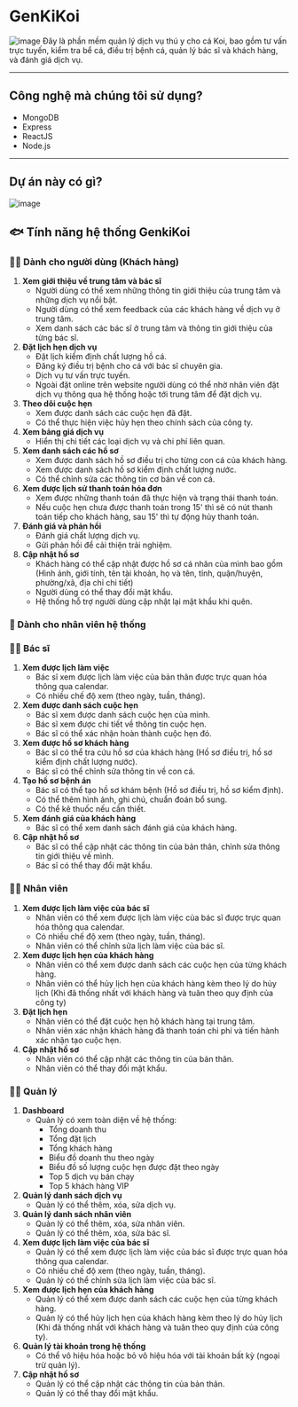 # GenKiKoi
![image](https://github.com/user-attachments/assets/4a848cf0-7e48-4eb6-8146-3a7475c217b9)
Đây là phần mềm quản lý dịch vụ thú y cho cá Koi, bao gồm tư vấn trực tuyến, kiểm tra bể cá, điều trị bệnh cá, quản lý bác sĩ và khách hàng, và đánh giá dịch vụ.

---
## Công nghệ mà chúng tôi sử dụng?
- MongoDB
- Express
- ReactJS
- Node.js

---
## Dự án này có gì?
![image](https://github.com/user-attachments/assets/0be921eb-6ff6-497f-b55e-8e16491a38d2)
## 🐟 Tính năng hệ thống GenkiKoi
### 🧑‍💻 Dành cho người dùng (Khách hàng)
1. **Xem giới thiệu về trung tâm và bác sĩ**
    - Người dùng có thể xem những thông tin giới thiệu của trung tâm và những dịch vụ nổi bật.
    - Người dùng có thể xem feedback của các khách hàng về dịch vụ ở trung tâm.
    - Xem danh sách các bác sĩ ở trung tâm và thông tin giới thiệu của từng bác sĩ.
2. **Đặt lịch hẹn dịch vụ**
    - Đặt lịch kiểm định chất lượng hồ cá.
    - Đăng ký điều trị bệnh cho cá với bác sĩ chuyên gia.
    - Dịch vụ tư vấn trực tuyến.
    - Ngoài đặt online trên website người dùng có thể nhờ nhân viên đặt dịch vụ thông qua hệ thống hoặc tới trung tâm để đặt dịch vụ.
3. **Theo dõi cuộc hẹn**
    - Xem được danh sách các cuộc hẹn đã đặt.
    - Có thể thực hiện việc hủy hẹn theo chính sách của công ty.
4. **Xem bảng giá dịch vụ**
    - Hiển thị chi tiết các loại dịch vụ và chi phí liên quan.
5. **Xem danh sách các hồ sơ**
    - Xem được danh sách hồ sơ điều trị cho từng con cá của khách hàng.
    - Xem được danh sách hồ sơ kiểm định chất lượng nước.
    - Có thể chỉnh sửa các thông tin cơ bản về con cá.
6. **Xem được lịch sử thanh toán hóa đơn**
    - Xem được những thanh toán đã thực hiện và trạng thái thanh toán.
    - Nếu cuộc hẹn chưa được thanh toán trong 15' thì sẽ có nút thanh toán tiếp cho khách hàng, sau 15' thì tự động hủy thanh toán.
8. **Đánh giá và phản hồi**
    - Đánh giá chất lượng dịch vụ.
    - Gửi phản hồi để cải thiện trải nghiệm.
9. **Cập nhật hồ sơ**
    - Khách hàng có thể cập nhật được hồ sơ cá nhân của mình bao gồm (Hình ảnh, giới tính, tên tài khoản, họ và tên, tỉnh, quận/huyện, phường/xã, địa chỉ chi tiết)
    - Người dùng có thể thay đổi mật khẩu.
    - Hệ thống hỗ trợ người dùng cập nhật lại mật khẩu khi quên.
### 🏥 Dành cho nhân viên hệ thống
### 👨‍⚕️ Bác sĩ
1. **Xem được lịch làm việc**
    - Bác sĩ xem được lịch làm việc của bản thân được trực quan hóa thông qua calendar.
    - Có nhiều chế độ xem (theo ngày, tuần, tháng).
2. **Xem được danh sách cuộc hẹn**
    - Bác sĩ xem được danh sách cuộc hẹn của mình.
    - Bác sĩ xem được chi tiết về thông tin cuộc hẹn.
    - Bác sĩ có thể xác nhận hoàn thành cuộc hẹn đó.
3. **Xem được hồ sơ khách hàng**
    - Bác sĩ có thể tra cứu hồ sơ của khách hàng (Hồ sơ điều trị, hồ sơ kiểm định chất lượng nước).
    - Bác sĩ có thể chỉnh sửa thông tin về con cá.
4. **Tạo hồ sơ bệnh án**
    - Bác sĩ có thể tạo hồ sơ khám bệnh (Hồ sơ điều trị, hồ sơ kiểm định).
    - Có thể thêm hình ảnh, ghi chú, chuẩn đoán bổ sung.
    - Có thể kê thuốc nếu cần thiết.
5. **Xem đánh giá của khách hàng**
    - Bác sĩ có thể xem danh sách đánh giá của khách hàng.
6. **Cập nhật hồ sơ**
    - Bác sĩ có thể cập nhật các thông tin của bản thân, chỉnh sửa thông tin giới thiệu về mình.
    - Bác sĩ có thể thay đổi mật khẩu.
### 👩‍💻 Nhân viên
1. **Xem được lịch làm việc của bác sĩ**
    - Nhân viên có thể xem được lịch làm việc của bác sĩ được trực quan hóa thông qua calendar.
    - Có nhiều chế độ xem (theo ngày, tuần, tháng).
    - Nhân viên có thể chỉnh sửa lịch làm việc của bác sĩ.
2. **Xem được lịch hẹn của khách hàng**
    - Nhân viên có thể xem được danh sách các cuộc hẹn của từng khách hàng.
    - Nhân viên có thể hủy lịch hẹn của khách hàng kèm theo lý do hủy lịch (Khi đã thống nhất với khách hàng và tuân theo quy định của công ty)
3. **Đặt lịch hẹn**
    - Nhân viên có thể đặt cuộc hẹn hộ khách hàng tại trung tâm.
    - Nhân viên xác nhận khách hàng đã thanh toán chi phí và tiến hành xác nhận tạo cuộc hẹn.
4. **Cập nhật hồ sơ**
    - Nhân viên có thể cập nhật các thông tin của bản thân.
    - Nhân viên có thể thay đổi mật khẩu.
### 👨‍💼 Quản lý
1. **Dashboard**
    - Quản lý có xem toàn diện về hệ thống:
        - Tổng doanh thu
        - Tổng đặt lịch
        - Tổng khách hàng
        - Biểu đồ doanh thu theo ngày
        - Biểu đồ số lượng cuộc hẹn được đặt theo ngày
        - Top 5 dịch vụ bán chạy
        - Top 5 khách hàng VIP
2. **Quản lý danh sách dịch vụ**
    - Quản lý có thể thêm, xóa, sửa dịch vụ.
3. **Quản lý danh sách nhân viên**
    - Quản lý có thể thêm, xóa, sửa nhân viên.
    - Quản lý có thể thêm, xóa, sửa bác sĩ.
4. **Xem được lịch làm việc của bác sĩ**
    - Quản lý có thể xem được lịch làm việc của bác sĩ được trực quan hóa thông qua calendar.
    - Có nhiều chế độ xem (theo ngày, tuần, tháng).
    - Quản lý có thể chỉnh sửa lịch làm việc của bác sĩ.
5. **Xem được lịch hẹn của khách hàng**
    - Quản lý có thể xem được danh sách các cuộc hẹn của từng khách hàng.
    - Quản lý có thể hủy lịch hẹn của khách hàng kèm theo lý do hủy lịch (Khi đã thống nhất với khách hàng và tuân theo quy định của công ty).
6. **Quản lý tài khoản trong hệ thống**
    - Có thể vô hiệu hóa hoặc bỏ vô hiệu hóa với tài khoản bất kỳ (ngoại trừ quản lý).
7. **Cập nhật hồ sơ**
    - Quản lý có thể cập nhật các thông tin của bản thân.
    - Quản lý có thể thay đổi mật khẩu.
